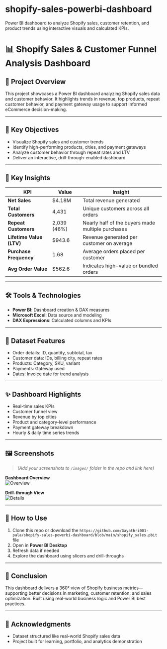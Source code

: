 # shopify-sales-powerbi-dashboard
Power BI dashboard to analyze Shopify sales, customer retention, and product trends using interactive visuals and calculated KPIs.

# 📊 Shopify Sales & Customer Funnel Analysis Dashboard

## 🎯 Project Overview  
This project showcases a Power BI dashboard analyzing Shopify sales data and customer behavior. It highlights trends in revenue, top products, repeat customer behavior, and payment gateway usage to support informed eCommerce decision-making.

---

## 🧠 Key Objectives  
- Visualize Shopify sales and customer trends  
- Identify high-performing products, cities, and payment gateways  
- Analyze customer behavior through repeat rates and LTV  
- Deliver an interactive, drill-through-enabled dashboard

---

## 📌 Key Insights

| KPI                        | Value      | Insight                                                        |
|---------------------------|------------|----------------------------------------------------------------|
| **Net Sales**             | $4.18M     | Total revenue generated                                        |
| **Total Customers**       | 4,431      | Unique customers across all orders                            |
| **Repeat Customers**      | 2,039 (46%)| Nearly half of the buyers made multiple purchases              |
| **Lifetime Value (LTV)**  | $943.6     | Revenue generated per customer on average                      |
| **Purchase Frequency**    | 1.68       | Average orders placed per customer                             |
| **Avg Order Value**       | $562.6     | Indicates high-value or bundled orders                         |

---

## 🛠️ Tools & Technologies  
- **Power BI**: Dashboard creation & DAX measures  
- **Microsoft Excel**: Data source and modeling  
- **DAX Expressions**: Calculated columns and KPIs

---

## 📁 Dataset Features  
- Order details: ID, quantity, subtotal, tax  
- Customer data: IDs, billing city, repeat rates  
- Products: Category, SKU, variant  
- Payments: Gateway used  
- Dates: Invoice date for trend analysis

---

## ✨ Dashboard Highlights  
- Real-time sales KPIs  
- Customer funnel view  
- Revenue by top cities  
- Product and category-level performance  
- Payment gateway breakdown  
- Hourly & daily time series trends  

---

## 🖼️ Screenshots  
> *(Add your screenshots to `/images/` folder in the repo and link here)*

**Dashboard Overview**  
![Overview](images/overview.png)

**Drill-through View**  
![Details](images/details.png)

---

## 🚀 How to Use  
1. Clone this repo or download the `https://github.com/Gayathri001-pala/shopify-sales-powerbi-dashboard/blob/main/shopify_sales.pbit` file  
2. Open in **Power BI Desktop**  
3. Refresh data if needed  
4. Explore the dashboard using slicers and drill-throughs

---

## 🏁 Conclusion  
This dashboard delivers a 360° view of Shopify business metrics—supporting better decisions in marketing, customer retention, and sales optimization. Built using real-world business logic and Power BI best practices.

---

## 🙌 Acknowledgments  
- Dataset structured like real-world Shopify sales data  
- Project built for learning, portfolio, and analytics demonstration

